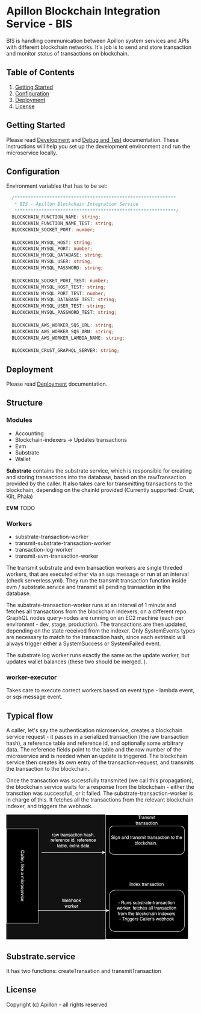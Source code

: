 # Apillon Blockchain Integration Service - BIS

BIS is handling communication between Apillon system services and APIs with different blockchain networks. It's job is to send and store transaction and monitor status of transactions on blockchain.

## Table of Contents

1. [Getting Started](#getting-started)
2. [Configuration](#configuration)
3. [Deployment](#deployment)
4. [License](#license)

## Getting Started

Please read [Development](../../docs/development.md) and [Debug and Test](../../docs/debug-and-test.md) documentation. These instructions will help you set up the development environment and run the microservice locally.

## Configuration

Environment variables that has to be set:

```ts
  /************************************************************
   * BIS - Apillon Blockchain Integration Service
   ************************************************************/
  BLOCKCHAIN_FUNCTION_NAME: string;
  BLOCKCHAIN_FUNCTION_NAME_TEST: string;
  BLOCKCHAIN_SOCKET_PORT: number;

  BLOCKCHAIN_MYSQL_HOST: string;
  BLOCKCHAIN_MYSQL_PORT: number;
  BLOCKCHAIN_MYSQL_DATABASE: string;
  BLOCKCHAIN_MYSQL_USER: string;
  BLOCKCHAIN_MYSQL_PASSWORD: string;

  BLOCKCHAIN_SOCKET_PORT_TEST: number;
  BLOCKCHAIN_MYSQL_HOST_TEST: string;
  BLOCKCHAIN_MYSQL_PORT_TEST: number;
  BLOCKCHAIN_MYSQL_DATABASE_TEST: string;
  BLOCKCHAIN_MYSQL_USER_TEST: string;
  BLOCKCHAIN_MYSQL_PASSWORD_TEST: string;

  BLOCKCHAIN_AWS_WORKER_SQS_URL: string;
  BLOCKCHAIN_AWS_WORKER_SQS_ARN: string;
  BLOCKCHAIN_AWS_WORKER_LAMBDA_NAME: string;

  BLOCKCHAIN_CRUST_GRAPHQL_SERVER: string;
```

## Deployment

Please read [Deployment](../../docs/deployment.md) documentation.

## Structure
### Modules
* Accounting
* Blockchain-indexers -> Updates transactions 
* Evm
* Substrate
* Wallet

**Substrate** contains the substrate service, which is responsible for creating and storing transactions into the database, based on the rawTransaction provided by the caller. It also takes care for transmitting transactions to the blockchain, depending on the chainId provided (Currently supported: Crust, Kilt, Phala)

**EVM**
TODO

### Workers
* substrate-transaction-worker
* transmit-substrate-transaction-worker
* transaction-log-worker
* transmit-evm-transaction-worker

The transmit substrate and evm transaction workers are single threded workers, that are executed either via an sqs message or run at an interval (check serverless.yml). They run the transmit transaction function inside evm / substrate.service and transmit all pending transaction in the database.

The substrate-transaction-worker runs at an interval of 1 minute and fetches all transactions from the blockchain indexers, on a different repo. GraphQL nodes query-nodes are running on an EC2 machine (each per environmnt - dev, stage, production). The transactions are then updated, depending on the state received from the indexer. Only SystemEvents types are necessary to match to the transaction hash, since each extrinsic will always trigger either a SystemSuccess or SystemFailed event.

The substrate log worker runs exactly the same as the update worker, but updates wallet balances (these two should be merged..).

### worker-executor
Takes care to execute correct workers based on event type - lambda event, or sqs message event.

## Typical flow
A caller, let's say the authentication microservice, creates a blockchain service request - it passes in a serialized transaction (the raw transaction hash), a reference table and reference id, and optionally some arbitrary data. The reference fields point to the table and the row number of the microservice and is needed when an update is triggered. The blockchain service then creates its own entry of the transaction-request, and transmits the transaction to the blockchain.

Once the transaction was sucessfully transmited (we call this propagation), the blockchain service waits for a response from the blockchain - either the transction was successfull, or it failed. The substrate-transaction-worker is in charge of this. It fetches all the transactions from the relevant blockchain indexer, and triggers the webhook.


![Flow](images/bcs_flow.png "Flow")


## Substrate.service
It has two functions: createTransation and transmitTransaction

## License

Copyright (c) Apillon - all rights reserved

